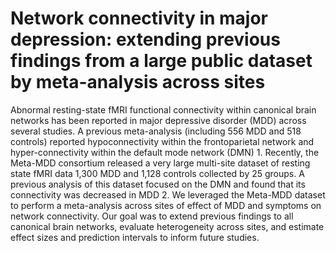 # Network connectivity in major depression: extending previous findings from a large public dataset by meta-analysis across sites

Abnormal resting-state fMRI functional connectivity within canonical brain networks has been reported in major depressive disorder (MDD) across several studies. A previous meta-analysis (including 556 MDD and 518 controls) reported hypoconnectivity within the frontoparietal network and hyper-connectivity within the default mode network (DMN) 1. Recently, the Meta-MDD consortium released a very large multi-site dataset of resting state fMRI data 1,300 MDD and 1,128 controls collected by 25 groups. A previous analysis of this dataset focused on the DMN and found that its connectivity was decreased in MDD 2. We leveraged the Meta-MDD dataset to perform a meta-analysis across sites of effect of MDD and symptoms on network connectivity. Our goal was to extend previous findings to all canonical brain networks, evaluate heterogeneity across sites, and estimate effect sizes and prediction intervals to inform future studies. 
